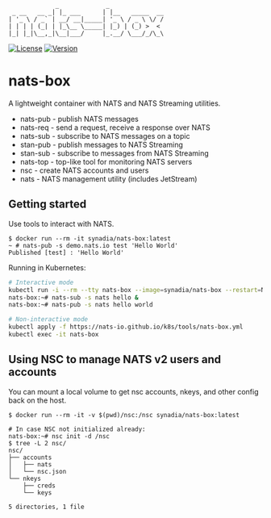 ```
             _             _
 _ __   __ _| |_ ___      | |__   _____  __
| '_ \ / _` | __/ __|_____| '_ \ / _ \ \/ /
| | | | (_| | |_\__ \_____| |_) | (_) >  <
|_| |_|\__,_|\__|___/     |_.__/ \___/_/\_\
```

[![License][License-Image]][License-Url]
[![Version](https://d25lcipzij17d.cloudfront.net/badge.svg?id=go&type=5&v=0.4.0)](https://github.com/nats-io/nats-box/releases/tag/v0.4.0)

[License-Url]: https://www.apache.org/licenses/LICENSE-2.0
[License-Image]: https://img.shields.io/badge/License-Apache2-blue.svg

# nats-box

A lightweight container with NATS and NATS Streaming utilities.

* nats-pub - publish NATS messages
* nats-req - send a request, receive a response over NATS
* nats-sub - subscribe to NATS messages on a topic
* stan-pub - publish messages to NATS Streaming
* stan-sub - subscribe to messages from NATS Streaming
* nats-top - top-like tool for monitoring NATS servers
* nsc      - create NATS accounts and users
* nats     - NATS management utility (includes JetStream)

## Getting started

Use tools to interact with NATS.

```
$ docker run --rm -it synadia/nats-box:latest
~ # nats-pub -s demo.nats.io test 'Hello World'
Published [test] : 'Hello World'
```

Running in Kubernetes:

```sh
# Interactive mode
kubectl run -i --rm --tty nats-box --image=synadia/nats-box --restart=Never
nats-box:~# nats-sub -s nats hello &
nats-box:~# nats-pub -s nats hello world

# Non-interactive mode
kubectl apply -f https://nats-io.github.io/k8s/tools/nats-box.yml
kubectl exec -it nats-box
```

## Using NSC to manage NATS v2 users and accounts

You can mount a local volume to get nsc accounts, nkeys, and other config back on the host.

```
$ docker run --rm -it -v $(pwd)/nsc:/nsc synadia/nats-box:latest

# In case NSC not initialized already:
nats-box:~# nsc init -d /nsc
$ tree -L 2 nsc/
nsc/
├── accounts
│   ├── nats
│   └── nsc.json
└── nkeys
    ├── creds
    └── keys

5 directories, 1 file
```

